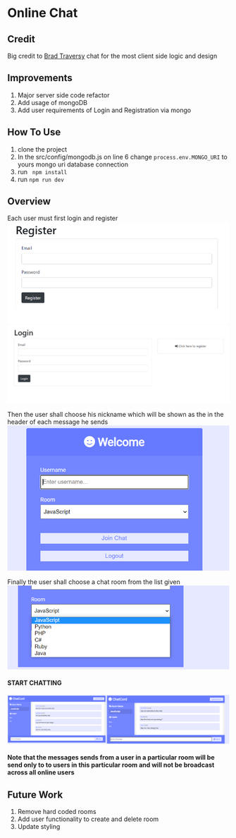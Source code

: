 # Online Chat 

## Credit
Big credit to [Brad Traversy](https://github.com/bradtraversy/chatcord) chat for the most client side logic and design

## Improvements
1. Major server side code refactor
2. Add usage of mongoDB
3. Add user requirements of Login and Registration via mongo

## How To Use
1. clone the project
2. In the src/config/mongodb.js on line 6 change `process.env.MONGO_URI` to yours mongo uri database connection
3. run ` npm install`
4. run  `npm run dev`

## Overview
Each user must first login and register 
![](https://github.com/Sniryefet/Web-Chat/blob/master/pictures/register.png)
![](https://github.com/Sniryefet/Web-Chat/blob/master/pictures/login.png)

Then the user shall choose his nickname which will be shown as the in the header of each message he sends 
![](https://github.com/Sniryefet/Web-Chat/blob/master/pictures/home%20page.png)

Finally the user shall choose a chat room from the list given 
![](https://github.com/Sniryefet/Web-Chat/blob/master/pictures/room%20selection.png)

#### START CHATTING

![](https://github.com/Sniryefet/Web-Chat/blob/master/pictures/chat.png)

#### Note that the messages sends from a user in a particular room will be send only to to users in this particular room and will not be broadcast across all online users


## Future Work
1. Remove hard coded rooms
1. Add user functionality to create and delete room
2. Update styling
